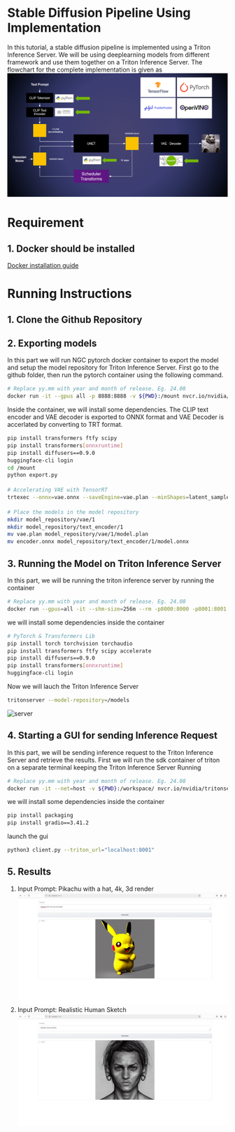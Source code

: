# Stable Diffusion Pipeline Using Implementation
In this tutorial, a stable diffusion pipeline is implemented using a Triton Inference Server. We will be using deeplearning models from different framework and use them together on a Triton Inference Server.
The flowchart for the complete implementation is given as
![stable diffusion flowchart](img/multiple_backends.PNG)

# Requirement
## 1. Docker should be installed
[Docker installation guide](https://docs.docker.com/engine/install/)

# Running Instructions
## 1. Clone the Github Repository
## 2. Exporting models
In this part we will run NGC pytorch docker container to export the model and setup the model repository for Triton Inference Server. First go to the github folder, then run the pytorch container using the following command. 
```bash
# Replace yy.mm with year and month of release. Eg. 24.08
docker run -it --gpus all -p 8888:8888 -v ${PWD}:/mount nvcr.io/nvidia/pytorch:yy.mm-py3
```
Inside the container, we will install some dependencies. The CLIP text encoder and VAE decoder is exported to ONNX format and VAE Decoder is accerlated by converting to TRT format.
```bash
pip install transformers ftfy scipy
pip install transformers[onnxruntime]
pip install diffusers==0.9.0
huggingface-cli login
cd /mount
python export.py

# Accelerating VAE with TensorRT
trtexec --onnx=vae.onnx --saveEngine=vae.plan --minShapes=latent_sample:1x4x64x64 --optShapes=latent_sample:4x4x64x64 --maxShapes=latent_sample:8x4x64x64 --fp16

# Place the models in the model repository
mkdir model_repository/vae/1
mkdir model_repository/text_encoder/1
mv vae.plan model_repository/vae/1/model.plan
mv encoder.onnx model_repository/text_encoder/1/model.onnx
```
## 3. Running the Model on Triton Inference Server
In this part, we will be running the triton inference server by running the container 
```bash
# Replace yy.mm with year and month of release. Eg. 24.08
docker run --gpus=all -it --shm-size=256m --rm -p8000:8000 -p8001:8001 -p8002:8002 -v ${PWD}:/workspace/ -v ${PWD}/model_repository:/models nvcr.io/nvidia/tritonserver:yy.mm-py3 bash
```
we will install some dependencies inside the container
```bash
# PyTorch & Transformers Lib
pip install torch torchvision torchaudio
pip install transformers ftfy scipy accelerate
pip install diffusers==0.9.0
pip install transformers[onnxruntime]
huggingface-cli login
```
Now we will lauch the Triton Inference Server
```bash
tritonserver --model-repository=/models
```
![server](/img/server.png)
## 4. Starting a GUI for sending Inference Request
In this part, we will be sending inference request to the Triton Inference Server and retrieve the results. First we will run the sdk container of triton on a separate terminal keeping the Triton Inference Server Running
```bash
# Replace yy.mm with year and month of release. Eg. 24.08
docker run -it --net=host -v ${PWD}:/workspace/ nvcr.io/nvidia/tritonserver:yy.mm-py3-sdk bash
```
we will install some dependencies inside the container
```bash
pip install packaging
pip install gradio==3.41.2
```
launch the gui 
```bash
python3 client.py --triton_url="localhost:8001"
```
## 5. Results
1. Input Prompt: Pikachu with a hat, 4k, 3d render
![result1](img/res1.png)
2. Input Prompt: Realistic Human Sketch
![result2](img/res2.png)

